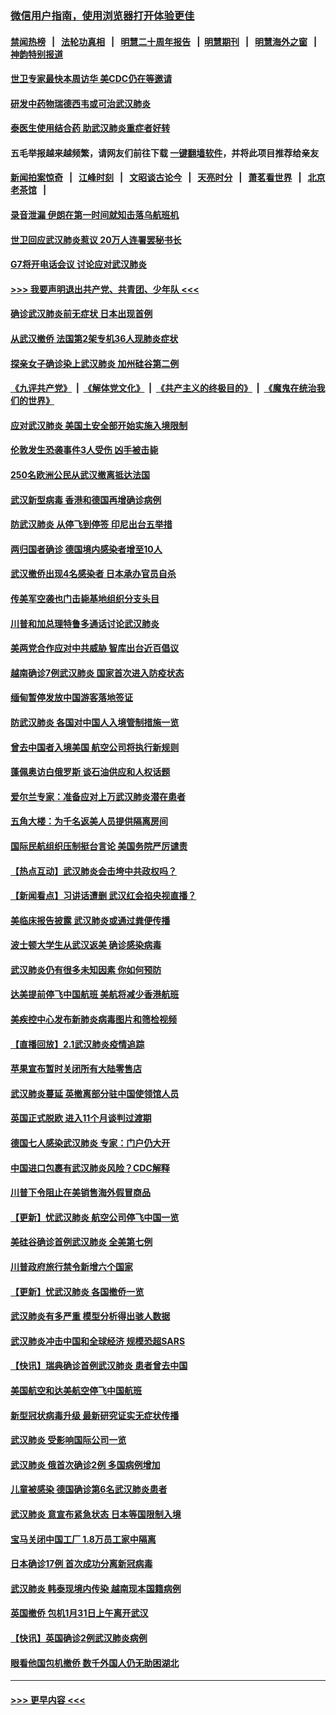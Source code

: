 ### [微信用户指南，使用浏览器打开体验更佳](https://github.com/gfw-breaker/banned-news1/blob/master/indexes/wechat-guide.md?t=0)
#### [禁闻热榜](热点新闻.md?t=0)  &nbsp;&nbsp;|&nbsp;&nbsp; [法轮功真相](https://github.com/gfw-breaker/truth/blob/master/README.md?t=0) &nbsp;&nbsp;|&nbsp;&nbsp; [明慧二十周年报告](https://github.com/gfw-breaker/mh-reports/blob/master/README.md?t=0) &nbsp;&nbsp;|&nbsp;&nbsp;[明慧期刊](https://github.com/gfw-breaker/mh-qikan) &nbsp;&nbsp;|&nbsp;&nbsp; [明慧海外之窗](https://github.com/gfw-breaker/mh-news/blob/master/README.md?t=0) &nbsp;&nbsp;|&nbsp;&nbsp; [神韵特别报道](https://github.com/gfw-breaker/mh-news/blob/master/shenyun.md?t=0)
#### [世卫专家最快本周访华 美CDC仍在等邀请](../pages/nsc418/n11842198.md?t=02040601) 
#### [研发中药物瑞德西韦或可治武汉肺炎](../pages/nsc418/n11842100.md?t=02040601) 
#### [泰医生使用结合药 助武汉肺炎重症者好转](../pages/nsc418/n11842096.md?t=02040601) 
#### 五毛举报越来越频繁，请网友们前往下载 [一键翻墙软件](https://github.com/gfw-breaker/ssr-accounts)，并将此项目推荐给亲友
#### [新闻拍案惊奇](https://github.com/gfw-breaker/banned-news1/blob/master/pages/link4.md) &nbsp;&nbsp;|&nbsp;&nbsp; [江峰时刻](https://github.com/gfw-breaker/banned-news1/blob/master/pages/link4.md) &nbsp;&nbsp;|&nbsp;&nbsp; [文昭谈古论今](https://github.com/gfw-breaker/banned-news1/blob/master/pages/link4.md) &nbsp;&nbsp;|&nbsp;&nbsp; [天亮时分](https://github.com/gfw-breaker/banned-news1/blob/master/pages/link4.md) &nbsp;&nbsp;|&nbsp;&nbsp; [萧茗看世界](https://github.com/gfw-breaker/banned-news1/blob/master/pages/link4.md) &nbsp;&nbsp;|&nbsp;&nbsp; [北京老茶馆](https://github.com/gfw-breaker/banned-news1/blob/master/pages/link4.md) &nbsp;&nbsp;|&nbsp;&nbsp; 
#### [录音泄漏 伊朗在第一时间就知击落乌航班机](../pages/nsc418/n11842002.md?t=02040601) 
#### [世卫回应武汉肺炎惹议 20万人连署罢秘书长](../pages/nsc418/n11841664.md?t=02040601) 
#### [G7将开电话会议 讨论应对武汉肺炎](../pages/nsc418/n11841658.md?t=02040601) 
#### [>>> 我要声明退出共产党、共青团、少年队 <<<](https://github.com/begood0513/goodnews/blob/master/quit/letter.md) 
#### [确诊武汉肺炎前无症状 日本出现首例](../pages/nsc418/n11841567.md?t=02040601) 
#### [从武汉撤侨 法国第2架专机36人现肺炎症状](../pages/nsc418/n11841382.md?t=02040601) 
#### [探亲女子确诊染上武汉肺炎 加州硅谷第二例](../pages/nsc418/n11839784.md?t=02040601) 
#### [《九评共产党》](https://github.com/begood0513/9ping.md/blob/master/README.md) &nbsp;|&nbsp; [《解体党文化》](../../../../jtdwh.md/blob/master/README.md)  &nbsp;|&nbsp; [《共产主义的终极目的》](../../../../gczydzjmd.md/blob/master/README.md) &nbsp;|&nbsp; [《魔鬼在统治我们的世界》](../../../../mgztzwmdsj.md/blob/master/README.md) 
#### [应对武汉肺炎 美国土安全部开始实施入境限制](../pages/nsc418/n11839729.md?t=02040601) 
#### [伦敦发生恐袭事件3人受伤 凶手被击毙](../pages/nsc418/n11839442.md?t=02040601) 
#### [250名欧洲公民从武汉撤离抵达法国](../pages/nsc418/n11839438.md?t=02040601) 
#### [武汉新型病毒 香港和德国再增确诊病例](../pages/nsc418/n11839381.md?t=02040601) 
#### [防武汉肺炎 从停飞到停签 印尼出台五举措](../pages/nsc418/n11839282.md?t=02040601) 
#### [两归国者确诊 德国境内感染者增至10人](../pages/nsc418/n11839164.md?t=02040601) 
#### [武汉撤侨出现4名感染者 日本承办官员自杀](../pages/nsc418/n11839044.md?t=02040601) 
#### [传美军空袭也门击毙基地组织分支头目](../pages/nsc418/n11839210.md?t=02040601) 
#### [川普和加总理特鲁多通话讨论武汉肺炎](../pages/nsc418/n11839128.md?t=02040601) 
#### [美两党合作应对中共威胁 智库出台近百倡议](../pages/nsc418/n11838437.md?t=02040601) 
#### [越南确诊7例武汉肺炎 国家首次进入防疫状态](../pages/nsc418/n11838860.md?t=02040601) 
#### [缅甸暂停发放中国游客落地签证](../pages/nsc418/n11838730.md?t=02040601) 
#### [防武汉肺炎 各国对中国人入境管制措施一览](../pages/nsc418/n11838726.md?t=02040601) 
#### [曾去中国者入境美国 航空公司将执行新规则](../pages/nsc418/n11838375.md?t=02040601) 
#### [蓬佩奥访白俄罗斯 谈石油供应和人权话题](../pages/nsc418/n11838242.md?t=02040601) 
#### [爱尔兰专家：准备应对上万武汉肺炎潜在患者](../pages/nsc418/n11837978.md?t=02040601) 
#### [五角大楼：为千名返美人员提供隔离房间](../pages/nsc418/n11837831.md?t=02040601) 
#### [国际民航组织压制挺台言论 美国务院严厉谴责](../pages/nsc418/n11837791.md?t=02040601) 
#### [【热点互动】武汉肺炎会击垮中共政权吗？](../pages/nsc418/n11837779.md?t=02040601) 
#### [【新闻看点】习讲话遭删 武汉红会掐央视直播？](../pages/nsc418/n11837573.md?t=02040601) 
#### [美临床报告披露 武汉肺炎或通过粪便传播](../pages/nsc418/n11837626.md?t=02040601) 
#### [波士顿大学生从武汉返美 确诊感染病毒](../pages/nsc418/n11837580.md?t=02040601) 
#### [武汉肺炎仍有很多未知因素 你如何预防](../pages/nsc418/n11837666.md?t=02040601) 
#### [达美提前停飞中国航班 美航将减少香港航班](../pages/nsc418/n11837649.md?t=02040601) 
#### [美疾控中心发布新肺炎病毒图片和筛检视频](../pages/nsc418/n11837491.md?t=02040601) 
#### [【直播回放】2.1武汉肺炎疫情追踪](../pages/nsc418/n11837232.md?t=02040601) 
#### [苹果宣布暂时关闭所有大陆零售店](../pages/nsc418/n11837097.md?t=02040601) 
#### [武汉肺炎蔓延 英撤离部分驻中国使领馆人员](../pages/nsc418/n11837061.md?t=02040601) 
#### [英国正式脱欧 进入11个月谈判过渡期](../pages/nsc418/n11836911.md?t=02040601) 
#### [德国七人感染武汉肺炎 专家：门户仍大开](../pages/nsc418/n11836344.md?t=02040601) 
#### [中国进口包裹有武汉肺炎风险？CDC解释](../pages/nsc418/n11836321.md?t=02040601) 
#### [川普下令阻止在美销售海外假冒商品](../pages/nsc418/n11836261.md?t=02040601) 
#### [【更新】忧武汉肺炎 航空公司停飞中国一览](../pages/nsc418/n11835931.md?t=02040601) 
#### [美硅谷确诊首例武汉肺炎 全美第七例](../pages/nsc418/n11836093.md?t=02040601) 
#### [川普政府旅行禁令新增六个国家](../pages/nsc418/n11836083.md?t=02040601) 
#### [【更新】忧武汉肺炎 各国撤侨一览](../pages/nsc418/n11835673.md?t=02040601) 
#### [武汉肺炎有多严重 模型分析得出骇人数据](../pages/nsc418/n11835829.md?t=02040601) 
#### [武汉肺炎冲击中国和全球经济 规模恐超SARS](../pages/nsc418/n11835652.md?t=02040601) 
#### [【快讯】瑞典确诊首例武汉肺炎 患者曾去中国](../pages/nsc418/n11835675.md?t=02040601) 
#### [美国航空和达美航空停飞中国航班](../pages/nsc418/n11835567.md?t=02040601) 
#### [新型冠状病毒升级 最新研究证实无症状传播](../pages/nsc418/n11835589.md?t=02040601) 
#### [武汉肺炎 受影响国际公司一览](../pages/nsc418/n11835538.md?t=02040601) 
#### [武汉肺炎 俄首次确诊2例 多国病例增加](../pages/nsc418/n11835295.md?t=02040601) 
#### [儿童被感染 德国确诊第6名武汉肺炎患者](../pages/nsc418/n11835338.md?t=02040601) 
#### [武汉肺炎 意宣布紧急状态 日本等国限制入境](../pages/nsc418/n11835062.md?t=02040601) 
#### [宝马关闭中国工厂 1.8万员工家中隔离](../pages/nsc418/n11835128.md?t=02040601) 
#### [日本确诊17例 首次成功分离新冠病毒](../pages/nsc418/n11834975.md?t=02040601) 
#### [武汉肺炎 韩泰现境内传染 越南现本国籍病例](../pages/nsc418/n11834857.md?t=02040601) 
#### [英国撤侨 包机1月31日上午离开武汉](../pages/nsc418/n11834808.md?t=02040601) 
#### [【快讯】英国确诊2例武汉肺炎病例](../pages/nsc418/n11834824.md?t=02040601) 
#### [眼看他国包机撤侨 数千外国人仍无助困湖北](../pages/nsc418/n11834010.md?t=02040601) 

----
#### [ >>> 更早内容 <<< ](../indexes/nsc418-earlier.md)
